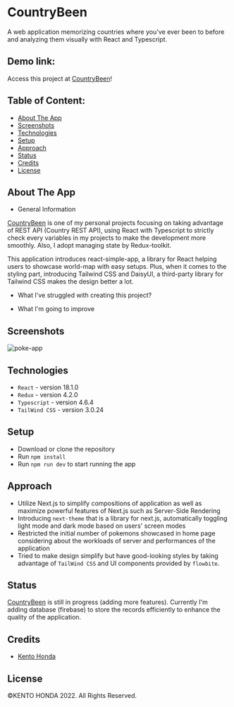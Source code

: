 # CountryBeen

A web application memorizing countries where you've ever been to before and analyzing them visually with React and Typescript.

## Demo link:

Access this project at [CountryBeen](https://country-been.vercel.app/)!

## Table of Content:

- [About The App](#about-the-app)
- [Screenshots](#screenshots)
- [Technologies](#technologies)
- [Setup](#setup)
- [Approach](#approach)
- [Status](#status)
- [Credits](#credits)
- [License](#license)

## About The App

- General Information

[CountryBeen](https://country-been.vercel.app/) is one of my personal projects focusing on taking advantage of REST API (Country REST API), using React with Typescript to strictly check every variables in my projects to make the development more smoothly. Also, I adopt managing state by Redux-toolkit.

This application introduces react-simple-app, a library for React helping users to showcase world-map with easy setups. Plus, when it comes to the styling part, introducing Tailwind CSS and DaisyUI, a third-party library for Tailwind CSS makes the design better a lot.

- What I've struggled with creating this project?

- What I'm going to improve

## Screenshots

![poke-app](https://user-images.githubusercontent.com/65790344/177622366-63d2ca57-c8b1-46f7-9d2e-88adacf84cbe.png)

## Technologies

- `React` - version 18.1.0
- `Redux` - version 4.2.0
- `Typescript` - version 4.6.4
- `TailWind CSS` - version 3.0.24

## Setup

- Download or clone the repository
- Run `npm install`
- Run `npm run dev` to start running the app

## Approach

- Utilize Next.js to simplify compositions of application as well as maximize powerful features of Next.js such as Server-Side Rendering
- Introducing `next-theme` that is a library for next.js, automatically toggling light mode and dark mode based on users' screen modes
- Restricted the initial number of pokemons showcased in home page considering about the workloads of server and performances of the application
- Tried to make design simplify but have good-looking styles by taking advantage of `TailWind CSS` and UI components provided by `flowbite`.

## Status

[CountryBeen](https://country-been.vercel.app/) is still in progress (adding more features). Currently I'm adding database (firebase) to store the records efficiently to enhance the quality of the application.

## Credits

<!-- List of contriubutors: -->

- [Kento Honda](https://github.com/keento0809)

## License

©︎KENTO HONDA 2022. All Rights Reserved.
